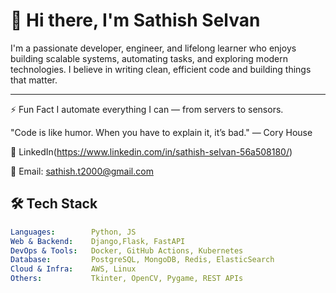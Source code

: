 # 👋 Hi there, I'm Sathish Selvan

I'm a passionate developer, engineer, and lifelong learner who enjoys building scalable systems, automating tasks, and exploring modern technologies. I believe in writing clean, efficient code and building things that matter.

---

⚡ Fun Fact
I automate everything I can — from servers to sensors.

"Code is like humor. When you have to explain it, it’s bad."
— Cory House

💼 LinkedIn(https://www.linkedin.com/in/sathish-selvan-56a508180/)

📧 Email: sathish.t2000@gmail.com


## 🛠️ Tech Stack

```yaml
Languages:        Python, JS
Web & Backend:    Django,Flask, FastAPI
DevOps & Tools:   Docker, GitHub Actions, Kubernetes
Database:         PostgreSQL, MongoDB, Redis, ElasticSearch
Cloud & Infra:    AWS, Linux
Others:           Tkinter, OpenCV, Pygame, REST APIs
